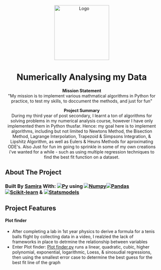 <a name="readme-top"></a>

<!-- PROJECT LOGO -->
<br />
<div align="center">
  <a href="https://github.com/almsam/Numerical-Analysis-code.git">
    <img src="https://github.com/almsam/Numerical-Analysis-code/blob/main/images/logo.png" alt="Logo" width="180" height="180">
  </a>

<h1 align="center">Numerically Analysing my Data</h1>

<p align="center">
  <strong>Mission Statement</strong><br>
  "My mission is to implement various mathmatical algorithms in Python for practice, to test my skills, to doccument the methods, and just for fun"
</p>

<p align="center">
  <strong>Project Summary</strong><br>
  During my third year of post secondary, I learnt a ton of algorithms for solving problems in my numerical analysis course, however I have only implemented them in Python thusfar. Hence: my goal here is to implement algorithms, including but not limited to Newtons Method, the Bisection Method, Lagrange Interpolation, Trapezoid & Simpsons Integration, & Lipshitz Algorithm, as well as Eulers & Heuns Methods for aproximating ODE's. Also Just for fun im going to sprinkle in some of my own creations i've wanted for a while - such as using multiple regression techniques to find the best fit function on a dataset.
</p>

</div>

<!-- ABOUT THE PROJECT -->
## About The Project

### Built By [Samira](https://github.com/almsam) With: [![Py][Py]][PyUrl] using [![Numpy][Numpy]][Numpy-url][![Pandas][Pandas]][Pandas-url][![Scikit-learn][Scikit-learn]][Scikit-learn-url] & [![Statsmodels][Statsmodels]][Statsmodels-url]


[Py]: https://img.shields.io/badge/Python%20-%20%233e50b5?logo=python&logoColor=%23FFDE57&logoSize=auto
[PyUrl]: https://www.python.org

[Numpy]: https://img.shields.io/badge/NumPy-%20%23013243?logo=numpy&logoColor=%23FFFFFF&logoSize=auto
[Numpy-url]: https://numpy.org/
[Matplotlib]: https://img.shields.io/badge/MatPlotLib-%20%2345ca9a?logo=python&logoColor=%23FFFFFF&logoSize=auto
[Matplotlib-url]: https://matplotlib.org/
[Seaborn]: https://img.shields.io/badge/SeaBorn-%20%2365baea?logo=python&logoColor=%23FFFFFF&logoSize=auto
[Seaborn-url]: https://seaborn.pydata.org/
[Pandas]: https://img.shields.io/badge/Pandas%20-%20%23150458?logo=pandas&logoColor=%23FFFFFF&logoSize=auto
[Pandas-url]: https://pandas.pydata.org/
[Statsmodels]: https://img.shields.io/badge/StatsModels%20-%20%231e3095?logo=python&logoColor=%23FFFFFF&logoSize=auto
[Statsmodels-url]: https://www.statsmodels.org/stable/index.html
[Flask]: https://img.shields.io/badge/Flask%20-%20%23000000?logo=flask&logoColor=%23FFFFFF&logoSize=auto
[Flask-Url]: https://flask.palletsprojects.com/en/3.0.x/
[Scikit-learn]: https://img.shields.io/badge/SciKit%20Learn%20-%20%2344a9dd?logo=scikitlearn&logoColor=%23FFFFFF&logoSize=auto
[Scikit-learn-url]: https://scikit-learn.org/stable/



[Tech1]: YOUR_SHIELD_URL_1
[Tech1-url]: YOUR_TECH_URL_1
[Tech2]: YOUR_SHIELD_URL_2
[Tech2-url]: YOUR_TECH_URL_2

<!-- FEATURES -->
## Project Features

#### Plot finder
- After completing a lab in 1st year physics to derive a formula for a tenis balls flight by collecting data in a video, I realzied the lack of frameworks in place to detrmine the relationship between variables
- Enter Plot finder: [Plot finder.py](https://github.com/almsam/Numerical-Analysis-code/blob/main/Plot%20finder.py) runs a linear, quadratic, cubic, higher polynomial, exponential, logarithmic, Loess, & sinosudial regressions, then using the smallest error case to determine the best guess for the best fit line of the graph

